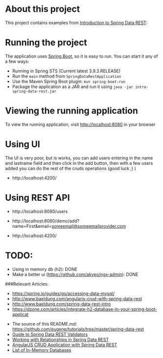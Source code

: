 # About this project
This project contains examples from [Introduction to Spring Data REST](http://www.baeldung.com/angularjs-crud-with-spring-data-rest):


# Running the project

The application uses [Spring Boot](http://projects.spring.io/spring-boot/), so it is easy to run. You can start it any of a few ways:

* Running in Spring STS (Current latest 3.9.3.RELEASE) 
* Run the `main` method from `SpringDataRestApplication`
* Use the Maven Spring Boot plugin: `mvn spring-boot:run`
* Package the application as a JAR and run it using `java -jar intro-spring-data-rest.jar`

# Viewing the running application
To view the running application, visit [http://localhost:8080](http://localhost:8080) in your browser

# Using UI

The UI is very poor, but is works, you can add users entering in the name and lastname field and then click in the add button, then with a few users added you can do the rest of the cruds operations (good luck ;) )

* http://localhost:4200/

# Using REST API

* http://localhost:8080/users
* http://localhost:8080/demo/add?name=First&email=someemail@someemailprovider.com

* http://localhost:4200/ 

# TODO:

* Using in memory db (h2): DONE
* Make a better ui (https://github.com/akveo/ngx-admin): DONE

###Relevant Articles:
* https://spring.io/guides/gs/accessing-data-mysql/ 
* http://www.baeldung.com/angularjs-crud-with-spring-data-rest
* http://www.baeldung.com/spring-data-rest-intro 
* https://dzone.com/articles/integrate-h2-database-in-your-spring-boot-applicat

- The source of this README.md: https://github.com/eugenp/tutorials/tree/master/spring-data-rest
- [Guide to Spring Data REST Validators](http://www.baeldung.com/spring-data-rest-validators)
- [Working with Relationships in Spring Data REST](http://www.baeldung.com/spring-data-rest-relationships)
- [AngularJS CRUD Application with Spring Data REST](http://www.baeldung.com/angularjs-crud-with-spring-data-rest)
- [List of In-Memory Databases](http://www.baeldung.com/java-in-memory-databases)
